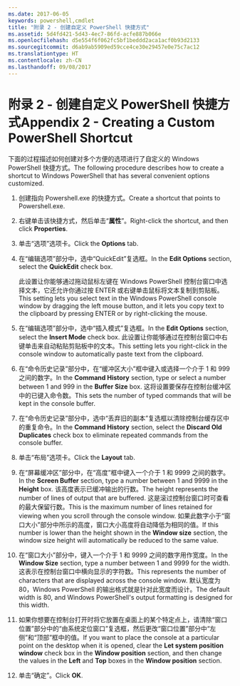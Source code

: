 ```yaml
---
ms.date: 2017-06-05
keywords: powershell,cmdlet
title: "附录 2 - 创建自定义 PowerShell 快捷方式"
ms.assetid: 5d4fd421-5d43-4ec7-86fd-acfe887b066e
ms.openlocfilehash: d5e554f6f062fc5bf1beddd2aca1acf0b93d2133
ms.sourcegitcommit: d6ab9ab5909ed59cce4ce30e29457e0e75c7ac12
ms.translationtype: HT
ms.contentlocale: zh-CN
ms.lasthandoff: 09/08/2017
---
```

# <a name="appendix-2---creating-a-custom-powershell-shortcut"></a><span data-ttu-id="81704-103">附录 2 - 创建自定义 PowerShell 快捷方式</span><span class="sxs-lookup"><span data-stu-id="81704-103">Appendix 2 - Creating a Custom PowerShell Shortcut</span></span>
<span data-ttu-id="81704-104">下面的过程描述如何创建对多个方便的选项进行了自定义的 Windows PowerShell 快捷方式。</span><span class="sxs-lookup"><span data-stu-id="81704-104">The following procedure describes how to create a shortcut to Windows PowerShell that has several convenient options customized.</span></span>

1. <span data-ttu-id="81704-105">创建指向 Powershell.exe 的快捷方式。</span><span class="sxs-lookup"><span data-stu-id="81704-105">Create a shortcut that points to Powershell.exe.</span></span>

2. <span data-ttu-id="81704-106">右键单击该快捷方式，然后单击“**属性**”。</span><span class="sxs-lookup"><span data-stu-id="81704-106">Right-click the shortcut, and then click **Properties**.</span></span>

3. <span data-ttu-id="81704-107">单击“选项”选项卡。</span><span class="sxs-lookup"><span data-stu-id="81704-107">Click the **Options** tab.</span></span>

4. <span data-ttu-id="81704-108">在“编辑选项”部分中，选中“QuickEdit”复选框。</span><span class="sxs-lookup"><span data-stu-id="81704-108">In the **Edit Options** section, select the **QuickEdit** check box.</span></span>

    <span data-ttu-id="81704-109">此设置让你能够通过拖动鼠标左键在 Windows PowerShell 控制台窗口中选择文本，它还允许你通过按 ENTER 或右键单击鼠标将文本复制到剪贴板。</span><span class="sxs-lookup"><span data-stu-id="81704-109">This setting lets you select text in the Windows PowerShell console window by dragging the left mouse button, and it lets you copy text to the clipboard by pressing ENTER or by right-clicking the mouse.</span></span>

5. <span data-ttu-id="81704-110">在“编辑选项”部分中，选中“插入模式”复选框。</span><span class="sxs-lookup"><span data-stu-id="81704-110">In the **Edit Options** section, select the **Insert Mode** check box.</span></span> <span data-ttu-id="81704-111">此设置让你能够通过在控制台窗口中右键单击来自动粘贴剪贴板中的文本。</span><span class="sxs-lookup"><span data-stu-id="81704-111">This setting lets you right-click in the console window to automatically paste text from the clipboard.</span></span>

6. <span data-ttu-id="81704-112">在“命令历史记录”部分中，在“缓冲区大小”框中键入或选择一个介于 1 和 999 之间的数字。</span><span class="sxs-lookup"><span data-stu-id="81704-112">In the **Command History** section, type or select a number between 1 and 999 in the **Buffer Size** box.</span></span> <span data-ttu-id="81704-113">这将设置要保存在控制台缓冲区中的已键入命令数。</span><span class="sxs-lookup"><span data-stu-id="81704-113">This sets the number of typed commands that will be kept in the console buffer.</span></span>

7. <span data-ttu-id="81704-114">在“命令历史记录”部分中，选中“丢弃旧的副本”复选框以清除控制台缓存区中的重复命令。</span><span class="sxs-lookup"><span data-stu-id="81704-114">In the **Command History** section, select the **Discard Old Duplicates** check box to eliminate repeated commands from the console buffer.</span></span>

8. <span data-ttu-id="81704-115">单击“布局”选项卡。</span><span class="sxs-lookup"><span data-stu-id="81704-115">Click the **Layout** tab.</span></span>

9. <span data-ttu-id="81704-116">在“屏幕缓冲区”部分中，在“高度”框中键入一个介于 1 和 9999 之间的数字。</span><span class="sxs-lookup"><span data-stu-id="81704-116">In the **Screen Buffer** section, type a number between 1 and 9999 in the **Height** box.</span></span> <span data-ttu-id="81704-117">该高度表示已缓冲输出的行数。</span><span class="sxs-lookup"><span data-stu-id="81704-117">The height represents the number of lines of output that are buffered.</span></span> <span data-ttu-id="81704-118">这是滚过控制台窗口时可查看的最大保留行数。</span><span class="sxs-lookup"><span data-stu-id="81704-118">This is the maximum number of lines retained for viewing when you scroll through the console window.</span></span> <span data-ttu-id="81704-119">如果此数字小于“窗口大小”部分中所示的高度，窗口大小高度将自动降低为相同的值。</span><span class="sxs-lookup"><span data-stu-id="81704-119">If this number is lower than the height shown in the **Window size** section, the window size height will automatically be reduced to the same value.</span></span>

10. <span data-ttu-id="81704-120">在“窗口大小”部分中，键入一个介于 1 和 9999 之间的数字用作宽度。</span><span class="sxs-lookup"><span data-stu-id="81704-120">In the **Window Size** section, type a number between 1 and 9999 for the width.</span></span> <span data-ttu-id="81704-121">这表示在控制台窗口中横向显示的字符数。</span><span class="sxs-lookup"><span data-stu-id="81704-121">This represents the number of characters that are displayed across the console window.</span></span> <span data-ttu-id="81704-122">默认宽度为 80，Windows PowerShell 的输出格式就是针对此宽度而设计。</span><span class="sxs-lookup"><span data-stu-id="81704-122">The default width is 80, and Windows PowerShell's output formatting is designed for this width.</span></span>

11. <span data-ttu-id="81704-123">如果你想要在控制台打开时将它放置在桌面上的某个特定点上，请清除“窗口位置”部分中的“由系统定位窗口”复选框，然后更改“窗口位置”部分中“左侧”和“顶部”框中的值。</span><span class="sxs-lookup"><span data-stu-id="81704-123">If you want to place the console at a particular point on the desktop when it is opened, clear the **Let system position window** check box in the **Window position** section, and then change the values in the **Left** and **Top** boxes in the **Window position** section.</span></span>

12. <span data-ttu-id="81704-124">单击“确定”。</span><span class="sxs-lookup"><span data-stu-id="81704-124">Click **OK**.</span></span>

